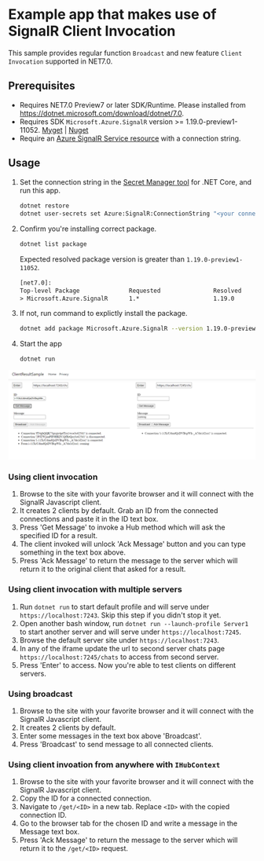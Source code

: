 # Example app that makes use of SignalR Client Invocation

This sample provides regular function `Broadcast` and new feature `Client Invocation` supported in NET7.0.

## Prerequisites

* Requires NET7.0 Preview7 or later SDK/Runtime. Please installed from https://dotnet.microsoft.com/download/dotnet/7.0.
* Requires SDK `Microsoft.Azure.SignalR` version >= 1.19.0-preview1-11052. [Myget](https://www.myget.org/feed/azure-signalr-dev/package/nuget/Microsoft.Azure.SignalR) | [Nuget](https://www.nuget.org/packages/Microsoft.Azure.SignalR)
* Require an [Azure SignalR Service resource](https://learn.microsoft.com/azure/azure-signalr/signalr-quickstart-dotnet-core#create-an-azure-signalr-resource) with a connection string. 

## Usage

1. Set the connection string in the [Secret Manager tool](https://learn.microsoft.com/aspnet/core/security/app-secrets?view=aspnetcore-7.0&tabs=windows#secret-manager) for .NET Core, and run this app.

    ```bash
    dotnet restore
    dotnet user-secrets set Azure:SignalR:ConnectionString "<your connection string>"
    ```

2. Confirm you're installing correct package.

    ```bash
    dotnet list package
    ```

    Expected resolved package version is greater than `1.19.0-preview1-11052`.

    ```
    [net7.0]:
    Top-level Package              Requested               Resolved
    > Microsoft.Azure.SignalR      1.*                     1.19.0
    ```

3. If not, run command to explictly install the package.

    ```bash
    dotnet add package Microsoft.Azure.SignalR --version 1.19.0-preview1-11052 --source https://www.myget.org/F/azure-signalr-dev/api/v3/index.json
    ```

4. Start the app

    ```bash
    dotnet run
    ```

![client-invocation](../../docs/images/client-invocation.png)

### Using client invocation

1. Browse to the site with your favorite browser and it will connect with the SignalR Javascript client.
2. It creates 2 clients by default. Grab an ID from the connected connections and paste it in the ID text box.
3. Press 'Get Message' to invoke a Hub method which will ask the specified ID for a result.
4. The client invoked will unlock 'Ack Message' button and you can type something in the text box above.
5. Press 'Ack Message' to return the message to the server which will return it to the original client that asked for a result.

### Using client invocation with multiple servers

1. Run `dotnet run` to start default profile and will serve under `https://localhost:7243`. Skip this step if you didn't stop it yet.
2. Open another bash window, run `dotnet run --launch-profile Server1` to start another server and will serve under `https://localhost:7245`.
3. Browse the default server site under `https://localhost:7243`.
4. In any of the iframe update the url to second server chats page `https://localhost:7245/chats` to access from second server.
5. Press 'Enter' to access. Now you're able to test clients on different servers.

### Using broadcast

1. Browse to the site with your favorite browser and it will connect with the SignalR Javascript client.
2. It creates 2 clients by default.
3. Enter some messages in the text box above 'Broadcast'.
4. Press 'Broadcast' to send message to all connected clients.

### Using client invoation from anywhere with `IHubContext`

1. Browse to the site with your favorite browser and it will connect with the SignalR Javascript client.
2. Copy the ID for a connected connection.
3. Navigate to `/get/<ID>` in a new tab. Replace `<ID>` with the copied connection ID.
5. Go to the browser tab for the chosen ID and write a message in the Message text box.
6. Press 'Ack Message' to return the message to the server which will return it to the `/get/<ID>` request.

